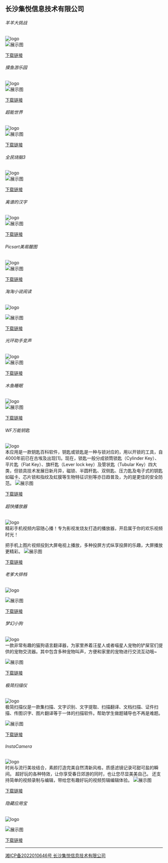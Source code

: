 ## 长沙集悦信息技术有限公司

###### 羊羊大挑战

![logo](./logo1.png)    
![展示图](v1.png)


> 

[下载链接](https://pan.baidu.com/s/1FGW3MRJK0wHuv8pgQP0h1Q?pwd=kry6)




###### 摸鱼游乐园

![logo](./logo2.png)    
![展示图](v2.png)


> 

[下载链接](https://pan.baidu.com/s/1FGW3MRJK0wHuv8pgQP0h1Q?pwd=kry6)


###### 超能世界

![logo](./logo3.png)     
![展示图](v3.png)


> 

[下载链接](https://pan.baidu.com/s/1FGW3MRJK0wHuv8pgQP0h1Q?pwd=kry6)


###### 全民烧脑3

![logo](./logo4.png)    
![展示图](v4.png)


> 

[下载链接](https://pan.baidu.com/s/1FGW3MRJK0wHuv8pgQP0h1Q?pwd=kry6)


###### 离谱的汉字

![logo](./logo5.png)    
![展示图](v5.png)


> 

[下载链接](https://pan.baidu.com/s/1FGW3MRJK0wHuv8pgQP0h1Q?pwd=kry6)



###### Picsart美易醒图

![logo](./logo6.png)    
![展示图](v6.png)


> 

[下载链接](https://pan.baidu.com/s/1FGW3MRJK0wHuv8pgQP0h1Q?pwd=kry6)




###### 淘淘小说阅读

![logo](./logo7.png)  

![展示图](v7.png)


> 

[下载链接](https://pan.baidu.com/s/1FGW3MRJK0wHuv8pgQP0h1Q?pwd=kry6)



###### 光环助手变声

![logo](./logo8.png)    
![展示图](v8.png)


> 

[下载链接](https://pan.baidu.com/s/1FGW3MRJK0wHuv8pgQP0h1Q?pwd=kry6)



###### 木鱼睡眠

![logo](./logo9.png)    
![展示图](v9.png)


> 

[下载链接](https://pan.baidu.com/s/1FGW3MRJK0wHuv8pgQP0h1Q?pwd=kry6)



###### WF万能钥匙

![logo](./logo10.png)   
本应用是一款钥匙百科软件，钥匙或锁匙是一种与锁对应的，用以开锁的工具，自4000年前已在古埃及出现[1]。现在，锁匙一般分成锁筒锁匙（Cylinder Key）、平片匙（Flat Key）、旗杆匙（Lever lock key）及管状匙（Tubular Key）四大类，但锁具技术发展日新月异，磁锁、半圆杆匙、双侧匙、压力匙及电子式的钥匙如磁卡、芯片锁和指纹及虹膜等生物特征识别等亦日趋普及，为的是更佳的安全防范。
![展示图](v10.png)


> 

[下载链接](https://pan.baidu.com/s/1FGW3MRJK0wHuv8pgQP0h1Q?pwd=kry6)




###### 超快播放器

![logo](./logo11.png)    
精彩手机视频内容随心播！专为影视发烧友打造的播放器，开启属于你的欢乐视频时光！ 

把手机上图片视频投到大屏电视上播放，多种投屏方式纵享投屏的乐趣，大屏播放更精彩。
![展示图](v11.png)


> 

[下载链接](https://pan.baidu.com/s/1FGW3MRJK0wHuv8pgQP0h1Q?pwd=kry6)


###### 老爹大排档

![logo](./logo12.png)    

![展示图](v12.png)


> 

[下载链接](https://pan.baidu.com/s/1FGW3MRJK0wHuv8pgQP0h1Q?pwd=kry6)



###### 梦幻小狗

![logo](./logo13.png)    
一款非常有趣的猫狗语言翻译器，为家里养着汪星人或者喵星人宠物的铲屎官们提供的宠物交流器。其中包含多种宠物叫声，方便和家里的宠物进行交流互动哦~

![展示图](v13.png)


> 

[下载链接](https://pan.baidu.com/s/1FGW3MRJK0wHuv8pgQP0h1Q?pwd=kry6)





###### 极简扫描仪

![logo](./logo14.png)    
极简扫描仪是一款集扫描、文字识别、文字提取、扫描翻译、文档扫描、证件扫描、传图识字、图片翻译等于一体的扫描软件。帮助学生做题辅导也不再是难题。

![展示图](v14.png)


> 

[下载链接](https://pan.baidu.com/s/1FGW3MRJK0wHuv8pgQP0h1Q?pwd=kry6)



###### InstaCamera

![logo](./logo15.png)  
时尚与流行美妆结合，素颜打造完美自然清新风格，质感滤镜记录可甜可盐的瞬间。
超好玩的各种特效，让你享受春日郊游的同时，也让您尽显美美自己。
还支持简单的视频录制与编辑，带给您有趣好玩的视频剪辑编辑体验。
![展示图](v15.png)


> 

[下载链接](https://pan.baidu.com/s/1FGW3MRJK0wHuv8pgQP0h1Q?pwd=kry6)



###### 隐藏应用宝

![logo](./logo16.png)  

![展示图](v16.png)


> 

[下载链接](https://pan.baidu.com/s/1FGW3MRJK0wHuv8pgQP0h1Q?pwd=kry6)





----





[湘ICP备2022010646号 长沙集悦信息技术有限公司](http://beian.miit.gov.cn/) 
